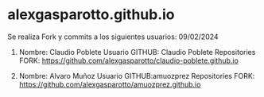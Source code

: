 # alexgasparotto.github.io

Se realiza Fork y commits a los siguientes usuarios: 09/02/2024

1) Nombre: Claudio Poblete
Usuario GITHUB: Claudio Poblete
Repositories FORK: https://github.com/alexgasparotto/claudio-poblete.github.io

2) Nombre: Alvaro Muñoz
Usuario GITHUB:amuozprez
Repositories FORK: https://github.com/alexgasparotto/amuozprez.github.io